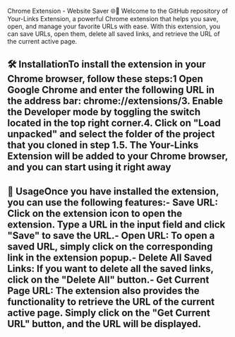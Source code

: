 Chrome Extension - Website Saver 🌐💾
Welcome to the GitHub repository of Your-Links Extension, a powerful Chrome extension that helps you save, open, and manage your favorite URLs with ease. With this extension, you can save URLs, open them, delete all saved links, and retrieve the URL of the current active page.
## 🛠️ InstallationTo install the extension in your Chrome browser, follow these steps:1 Open Google Chrome and enter the following URL in the address bar: chrome://extensions/3. Enable the Developer mode by toggling the switch located in the top right corner.4. Click on "Load unpacked" and select the folder of the project that you cloned in step 1.5. The Your-Links Extension will be added to your Chrome browser, and you can start using it right away
## 🚀 UsageOnce you have installed the extension, you can use the following features:- Save URL: Click on the extension icon to open the extension. Type a URL in the input field and click "Save" to save the URL.- Open URL: To open a saved URL, simply click on the corresponding link in the extension popup.- Delete All Saved Links: If you want to delete all the saved links, click on the "Delete All" button.- Get Current Page URL: The extension also provides the functionality to retrieve the URL of the current active page. Simply click on the "Get Current URL" button, and the URL will be displayed.
